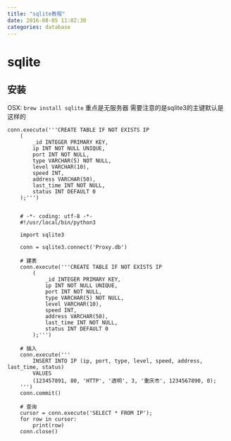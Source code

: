```yaml
---
title: "sqlite教程"
date: 2016-08-05 11:02:30
categories: database
---
```

# sqlite

## 安装
OSX: `brew install sqlite`
重点是无服务器
需要注意的是sqlite3的主键默认是这样的

    conn.execute('''CREATE TABLE IF NOT EXISTS IP
        (
            _id INTEGER PRIMARY KEY,
            ip INT NOT NULL UNIQUE,
            port INT NOT NULL,
            type VARCHAR(5) NOT NULL,
            level VARCHAR(10),
            speed INT,
            address VARCHAR(50),
            last_time INT NOT NULL,
            status INT DEFAULT 0
        );''')


        # -*- coding: utf-8 -*-
        #!/usr/local/bin/python3
    
        import sqlite3
    
        conn = sqlite3.connect('Proxy.db')
    
        # 建表
        conn.execute('''CREATE TABLE IF NOT EXISTS IP
            (
                _id INTEGER PRIMARY KEY,
                ip INT NOT NULL UNIQUE,
                port INT NOT NULL,
                type VARCHAR(5) NOT NULL,
                level VARCHAR(10),
                speed INT,
                address VARCHAR(50),
                last_time INT NOT NULL,
                status INT DEFAULT 0
            );''')
    
        # 插入
        conn.execute('''
            INSERT INTO IP (ip, port, type, level, speed, address, last_time, status)
            VALUES
            (123457891, 80, 'HTTP', '透明', 3, '重庆市', 1234567890, 0);
        ''')
        conn.commit()
    
        # 查询
        cursor = conn.execute('SELECT * FROM IP');
        for row in cursor:
            print(row)
        conn.close()
